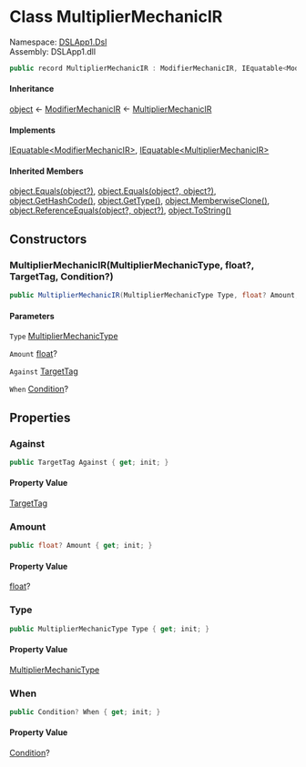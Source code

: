 # <a id="DSLApp1_Dsl_MultiplierMechanicIR"></a> Class MultiplierMechanicIR

Namespace: [DSLApp1.Dsl](DSLApp1.Dsl.md)  
Assembly: DSLApp1.dll  

```csharp
public record MultiplierMechanicIR : ModifierMechanicIR, IEquatable<ModifierMechanicIR>, IEquatable<MultiplierMechanicIR>
```

#### Inheritance

[object](https://learn.microsoft.com/dotnet/api/system.object) ← 
[ModifierMechanicIR](DSLApp1.Dsl.ModifierMechanicIR.md) ← 
[MultiplierMechanicIR](DSLApp1.Dsl.MultiplierMechanicIR.md)

#### Implements

[IEquatable<ModifierMechanicIR\>](https://learn.microsoft.com/dotnet/api/system.iequatable\-1), 
[IEquatable<MultiplierMechanicIR\>](https://learn.microsoft.com/dotnet/api/system.iequatable\-1)

#### Inherited Members

[object.Equals\(object?\)](https://learn.microsoft.com/dotnet/api/system.object.equals\#system\-object\-equals\(system\-object\)), 
[object.Equals\(object?, object?\)](https://learn.microsoft.com/dotnet/api/system.object.equals\#system\-object\-equals\(system\-object\-system\-object\)), 
[object.GetHashCode\(\)](https://learn.microsoft.com/dotnet/api/system.object.gethashcode), 
[object.GetType\(\)](https://learn.microsoft.com/dotnet/api/system.object.gettype), 
[object.MemberwiseClone\(\)](https://learn.microsoft.com/dotnet/api/system.object.memberwiseclone), 
[object.ReferenceEquals\(object?, object?\)](https://learn.microsoft.com/dotnet/api/system.object.referenceequals), 
[object.ToString\(\)](https://learn.microsoft.com/dotnet/api/system.object.tostring)

## Constructors

### <a id="DSLApp1_Dsl_MultiplierMechanicIR__ctor_DSLApp1_Dsl_MultiplierMechanicType_System_Nullable_System_Single__DSLApp1_Dsl_TargetTag_DSLApp1_Dsl_Condition_"></a> MultiplierMechanicIR\(MultiplierMechanicType, float?, TargetTag, Condition?\)

```csharp
public MultiplierMechanicIR(MultiplierMechanicType Type, float? Amount, TargetTag Against, Condition? When)
```

#### Parameters

`Type` [MultiplierMechanicType](DSLApp1.Dsl.MultiplierMechanicType.md)

`Amount` [float](https://learn.microsoft.com/dotnet/api/system.single)?

`Against` [TargetTag](DSLApp1.Dsl.TargetTag.md)

`When` [Condition](DSLApp1.Dsl.Condition.md)?

## Properties

### <a id="DSLApp1_Dsl_MultiplierMechanicIR_Against"></a> Against

```csharp
public TargetTag Against { get; init; }
```

#### Property Value

 [TargetTag](DSLApp1.Dsl.TargetTag.md)

### <a id="DSLApp1_Dsl_MultiplierMechanicIR_Amount"></a> Amount

```csharp
public float? Amount { get; init; }
```

#### Property Value

 [float](https://learn.microsoft.com/dotnet/api/system.single)?

### <a id="DSLApp1_Dsl_MultiplierMechanicIR_Type"></a> Type

```csharp
public MultiplierMechanicType Type { get; init; }
```

#### Property Value

 [MultiplierMechanicType](DSLApp1.Dsl.MultiplierMechanicType.md)

### <a id="DSLApp1_Dsl_MultiplierMechanicIR_When"></a> When

```csharp
public Condition? When { get; init; }
```

#### Property Value

 [Condition](DSLApp1.Dsl.Condition.md)?

